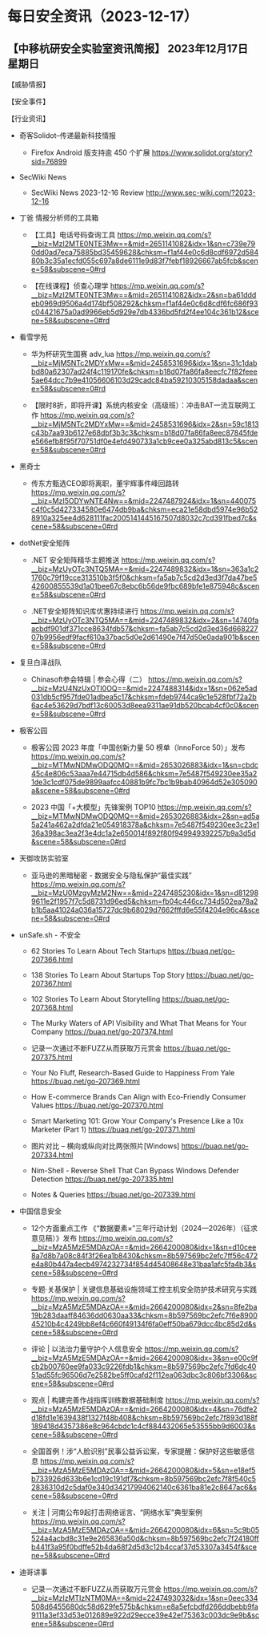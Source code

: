 # 每日安全资讯（2023-12-17）

【中移杭研安全实验室资讯简报】
2023年12月17日 星期日
---------------------------
【威胁情报】

【安全事件】

【行业资讯】

- 奇客Solidot–传递最新科技情报
  - Firefox Android 版支持逾 450 个扩展
https://www.solidot.org/story?sid=76899

- SecWiki News
  - SecWiki News 2023-12-16 Review
http://www.sec-wiki.com/?2023-12-16

- 丁爸 情报分析师的工具箱
  - 【工具】电话号码查询工具
https://mp.weixin.qq.com/s?__biz=MzI2MTE0NTE3Mw==&mid=2651141082&idx=1&sn=c739e790dd0ad7eca75885bd35459628&chksm=f1af44e0c6d8cdf6972d58480b3c35a1ecfd055c697a8de6111e9d83f7febf18926667ab5fcb&scene=58&subscene=0#rd

  - 【在线课程】侦查心理学
https://mp.weixin.qq.com/s?__biz=MzI2MTE0NTE3Mw==&mid=2651141082&idx=2&sn=ba61dddeb0969d9506a4d174bf508292&chksm=f1af44e0c6d8cdf6fc686f93c04421675a0ad9966eb5d929e7db4336bd5fd2f4ee104c361b12&scene=58&subscene=0#rd

- 看雪学苑
  - 华为杯研究生国赛 adv_lua
https://mp.weixin.qq.com/s?__biz=MjM5NTc2MDYxMw==&mid=2458531696&idx=1&sn=31c1dabbd80a62307ad24f4c119170fe&chksm=b18d07fa86fa8eecfc7f82feee5ae64dcc7b9e41056606103d29cadc84ba59210305158dadaa&scene=58&subscene=0#rd

  - 【限时8折，即将开课】系统内核安全（高级班）：冲击BAT一流互联网工作
https://mp.weixin.qq.com/s?__biz=MjM5NTc2MDYxMw==&mid=2458531696&idx=2&sn=59c1813c43b7aa93b6127e68dbf3b3c3&chksm=b18d07fa86fa8eec87845fdee566efb8f95f70751df0e4efd490733a1cb9cee0a325abd813c5&scene=58&subscene=0#rd

- 黑奇士
  - 传东方甄选CEO即将离职，董宇辉事件峰回路转
https://mp.weixin.qq.com/s?__biz=MzI5ODYwNTE4Nw==&mid=2247487924&idx=1&sn=440075c4f0c5d427334580e6474db9ba&chksm=eca21e58dbd5974e96b528910a325ee4d628111fac2005141445167507d8032c7cd391fbed7c&scene=58&subscene=0#rd

- dotNet安全矩阵
  - .NET 安全矩阵精华主题推送
https://mp.weixin.qq.com/s?__biz=MzUyOTc3NTQ5MA==&mid=2247489832&idx=1&sn=363a1c21760c79f19cce313510b3f5f0&chksm=fa5ab7c5cd2d3ed3f7da47be542600855539d1a01bee67c8ebc6b56de9fbc689bfe1e875948c&scene=58&subscene=0#rd

  - .NET安全矩阵知识库优惠持续进行
https://mp.weixin.qq.com/s?__biz=MzUyOTc3NTQ5MA==&mid=2247489832&idx=2&sn=14740faacbdf901df371cce8634fdb57&chksm=fa5ab7c5cd2d3ed36d66822707b9956edf9facf610a37bac5d0e2d61490e7f47d50e0ada901b&scene=58&subscene=0#rd

- 复旦白泽战队
  - Chinasoft参会特辑 | 参会心得（二）
https://mp.weixin.qq.com/s?__biz=MzU4NzUxOTI0OQ==&mid=2247488314&idx=1&sn=062e5ad031db5cf957fde01adbea5c17&chksm=fdeb9744ca9c1e528fbf72a2b6ac4e53629d7bdf13c60053d8eea9311ae91db520bcab4cf0c0&scene=58&subscene=0#rd

- 极客公园
  - 极客公园 2023 年度「中国创新力量 50 榜单（InnoForce 50）」发布
https://mp.weixin.qq.com/s?__biz=MTMwNDMwODQ0MQ==&mid=2653026883&idx=1&sn=cbdc45c4e806c53aaa7e44715db4d586&chksm=7e5487f549230ee35a21de3c1cdf075de9899aafcc40881b9fc7bc1b9bab40964d52e305090a&scene=58&subscene=0#rd

  - 2023 中国「+大模型」先锋案例 TOP10
https://mp.weixin.qq.com/s?__biz=MTMwNDMwODQ0MQ==&mid=2653026883&idx=2&sn=ad5a5a241a462a2dfda21e054918378a&chksm=7e5487f549230ee3c23e136a398ac3ea2f3e4dc1a2e650014f892f80f949949392257b9a3d5d&scene=58&subscene=0#rd

- 天御攻防实验室
  - 亚马逊的黑暗秘密 - 数据安全与隐私保护“最佳实践”
https://mp.weixin.qq.com/s?__biz=MzU0MzgyMzM2Nw==&mid=2247485230&idx=1&sn=d812989611e2f1957f7c5d8731d96ed5&chksm=fb04c446cc734d502ea78a2b1b5aa41024a036a15727dc9b68029d7662fffd6e55f4204e96c4&scene=58&subscene=0#rd

- unSafe.sh - 不安全
  - 62 Stories To Learn About Tech Startups
https://buaq.net/go-207366.html

  - 138 Stories To Learn About Startups Top Story
https://buaq.net/go-207367.html

  - 102 Stories To Learn About Storytelling
https://buaq.net/go-207368.html

  - The Murky Waters of API Visibility and What That Means for Your Company
https://buaq.net/go-207374.html

  - 记录一次通过不断FUZZ从而获取万元赏金
https://buaq.net/go-207375.html

  - Your No Fluff, Research-Based Guide to Happiness From Yale
https://buaq.net/go-207369.html

  - How E-commerce Brands Can Align with Eco-Friendly Consumer Values
https://buaq.net/go-207370.html

  - Smart Marketing 101: Grow Your Company's Presence Like a 10x Marketer (Part 1)
https://buaq.net/go-207371.html

  - 图片对比 – 横向或纵向对比两张照片[Windows]
https://buaq.net/go-207334.html

  - Nim-Shell - Reverse Shell That Can Bypass Windows Defender Detection
https://buaq.net/go-207335.html

  - Notes & Queries
https://buaq.net/go-207339.html

- 中国信息安全
  - 12个方面重点工作 《“数据要素×”三年行动计划（2024—2026年）（征求意见稿）》发布
https://mp.weixin.qq.com/s?__biz=MzA5MzE5MDAzOA==&mid=2664200080&idx=1&sn=d10cee8a7d8b7a08c84f3f26ea1b8430&chksm=8b597569bc2efc7ff56c472e4a80b447a4ecb4974232734f854d45408648e31baa1afc5fa4b3&scene=58&subscene=0#rd

  - 专题·关基保护 | 关键信息基础设施领域工控主机安全防护技术研究与实践
https://mp.weixin.qq.com/s?__biz=MzA5MzE5MDAzOA==&mid=2664200080&idx=2&sn=8fe2ba19b283daaff84636dd0630aa33&chksm=8b597569bc2efc7f6e890045210b4c4249bb8ef4c660f49134f6fa0eff50ba679dcc4bc85d2d&scene=58&subscene=0#rd

  - 评论 | 以法治力量守护个人信息安全
https://mp.weixin.qq.com/s?__biz=MzA5MzE5MDAzOA==&mid=2664200080&idx=3&sn=e00c9fcb2b00760ee9fa033c9226fdb1&chksm=8b597569bc2efc7fd6dc4051ad55fc96506d7e2582be5ff0cafd2f112ea063dbc3c806bf3306&scene=58&subscene=0#rd

  - 观点 | 构建完善作战指挥训练数据基础制度
https://mp.weixin.qq.com/s?__biz=MzA5MzE5MDAzOA==&mid=2664200080&idx=4&sn=76dfe2d18fd1e1639438f1327f48b408&chksm=8b597569bc2efc7f893d188f189418d4357386e8c964cbdc1c4cf884432065e53555bb9d6003&scene=58&subscene=0#rd

  - 全国首例！涉“人脸识别”民事公益诉讼案，专家提醒：保护好这些敏感信息
https://mp.weixin.qq.com/s?__biz=MzA5MzE5MDAzOA==&mid=2664200080&idx=5&sn=e18ef5b733926d633b6e1cd19c191df7&chksm=8b597569bc2efc7f8f540c52836310d2c5daf0e340d34217994062140c6361ba81e2c8647ac6&scene=58&subscene=0#rd

  - 关注 | 河南公布9起打击网络谣言、“网络水军”典型案例
https://mp.weixin.qq.com/s?__biz=MzA5MzE5MDAzOA==&mid=2664200080&idx=6&sn=5c9b05524a4acbd8c31e9e265836a50d&chksm=8b597569bc2efc7f24180ffb441f3a95f0bdffe52b4da68f2d5d3c12b4ccaf37d53307a3454f&scene=58&subscene=0#rd

- 迪哥讲事
  - 记录一次通过不断FUZZ从而获取万元赏金
https://mp.weixin.qq.com/s?__biz=MzIzMTIzNTM0MA==&mid=2247493032&idx=1&sn=0eec334508d6455680dc58d629fe575b&chksm=e8a5efcbdfd266ddbebb9fa9111a3ef33d53e012689e922d29ecce39e42ef75363c003dc9e9b&scene=58&subscene=0#rd

